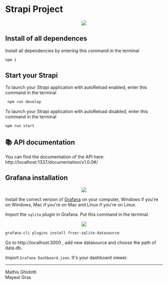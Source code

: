 #  Strapi Project 
<p align=center>
  <a href="https://github.com/">
    <img src="https://skillicons.dev/icons?i=github" />
  </a>
</p>

##  Install of all dependences

Install all dependencies by entering this command in the terminal

````bash
npm i
````

##  Start your Strapi


To launch your Strapi application with autoReload enabled, enter this command in the terminal

```bash
 npm run develop 
 ```

To launch your Strapi application with autoReload disabled, enter this command in the terminal

```bash
npm run start
```

## 📚 API documentation

You can find the documentation of the API here:
http://localhost:1337/documentation/v1.0.0#/

## Grafana installation
<p align=center>
  <a href="https://grafana.com/">
    <img src="https://skillicons.dev/icons?i=grafana" />
  </a>
</p>

Install the correct version of [Grafana](https://grafana.com/docs/grafana/latest/setup-grafana/installation/) on your computer, Windows if you're on Windows, Mac if you're on Mac and Linux if you're on Linux. 

Import the `sqlite` plugin in Grafana.
Put this command in the terminal.
<p align=center>
  <a href="https://www.sqlite.org/index.html">
    <img src="https://skillicons.dev/icons?i=sqlite" />
  </a>
</p> 

```bash
grafana-cli plugins install frser-sqlite-datasource
```

Go to http://localhost:3000 , add new datasource and choose the path of data.db. 

Import `Grafana Dashboard.json`.
It's your dashboard viewer.


-----
Mathis Ghidotti <br>
Mayeul Gras


